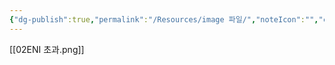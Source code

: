 ```yaml
---
{"dg-publish":true,"permalink":"/Resources/image 파일/","noteIcon":"","created":"2023-12-20T13:01:54.760+09:00","updated":"2023-12-20T13:02:17.258+09:00"}
---
```


[[02ENI 초과.png]]